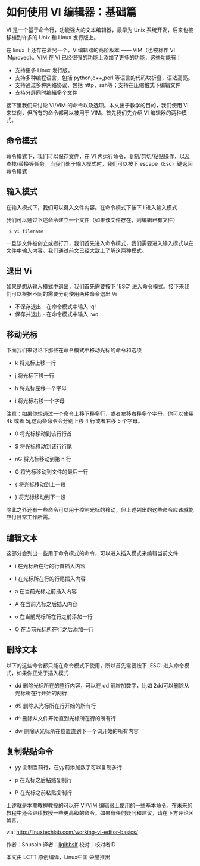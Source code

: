 如何使用 VI 编辑器：基础篇
====



VI 是一个基于命令行，功能强大的文本编辑器，最早为 Unix 系统开发，后来也被移植到许多的 Unix 和 Linux 发行版上。

在 linux 上还存在着另一个，VI编辑器的高阶版本 —— VIM（也被称作 VI IMproved）。VIM 在 VI 已经很强的功能上添加了更多的功能，这些功能有：

 - 支持更多 Linux 发行版。
 - 支持多种编程语言，包括 python,c++,perl 等语言的代码块折叠，语法高亮。
 - 支持通过多种网络协议，包括 http，ssh等；支持在压缩格式下编辑文件
 - 支持分屏同时编辑多个文件

接下里我们来讨论 VI/VIM 的命令以及选项。本文出于教学的目的，我们使用 VI 来举例，但所有的命令都可以被用于 VIM。首先我们先介绍 VI 编辑器的两种模式。

命令模式
----

命令模式下，我们可以保存文件，在 VI 内运行命令，复制/剪切/粘贴操作，以及查找/替换等任务。当我们处于输入模式时，我们可以按下 escape（Esc）键返回命令模式

输入模式
----

在输入模式下，我们可以键入文件内容。在命令模式下按下 i 进入输入模式

我们可以通过下述命令建立一个文件（如果该文件存在，则编辑已有文件）

     $ vi filename


一旦该文件被创立或者打开，我们首先进入命令模式，我们需要进入输入模式以在文件中输入内容。我们通过前文已经大致上了解这两种模式。

退出 Vi
-----


如果是想从输入模式中退出，我们首先需要按下 'ESC' 进入命令模式。接下来我们可以根据不同的需要分别使用两种命令退出 Vi

 - 不保存退出 - 在命令模式中输入 :q!
 - 保存并退出 - 在命令模式中输入 :wq

移动光标
----

下面我们来讨论下那些在命令模式中移动光标的命令和选项
    

 - k 将光标上移一行

 - j 将光标下移一行
 
 - h 将光标左移一个字母
 
 - i 将光标右移一个字母

注意：如果你想通过一个命令上移下移多行，或者左移右移多个字母，你可以使用 4k 或者 5j,这两条命令会分别上移 4 行或者右移 5 个字母。
   
 - 0 将光标移动到该行行首
 
 - $ 将光标移动到该行行尾
 
 - nG 将光标移动到第 n 行
 
 - G 将光标移动到文件的最后一行

 - { 将光标移动到上一段

 - } 将光标移动到下一段

除此之外还有一些命令可以用于控制光标的移动，但上述列出的这些命令应该就能应付日常工作所需。


编辑文本
----

这部分会列出一些用于命令模式的命令，可以进入插入模式来编辑当前文件
   

 - i 在光标所在行的行首插入内容

    

 - I 在光标所在行的行尾插入内容

    

 - a 在当前光标之前插入内容

  

 - A 在当前光标之后插入内容

   

 - o 在当前光标所在行之前添加一行

    

 - O 在当前光标所在行之后添加一行


删除文本
----

以下的这些命令都只能在命令模式下使用，所以首先需要按下 'ESC' 进入命令模式，如果你正处于插入模式
  

 - dd 删除光标所在的整行内容，可以在 dd 前增加数字，比如 2dd可以删除从光标所在行开始的两行

    

 - d$ 删除从光标所在行开始的所有行

    

 - d^ 删除从文件开始直到光标所在行的所有行

    

 - dw 删除从光标所在位置直到下一个词开始的所有内容




复制黏贴命令
------

    

 - yy 复制当前行，在yy前添加数字可以复制多行

   

 - p 在光标之后粘贴复制行

    

 - P 在光标之前粘贴复制行




上述就是本期教程教授的可以在 VI/VIM 编辑器上使用的一些基本命令。在未来的教程中还会继续教授一些更高级的命令。如果有任何疑问和建议，请在下方评论区留言。

via: http://linuxtechlab.com/working-vi-editor-basics/

作者：Shusain 译者：[ljgibbslf][1] 校对：校对者ID

本文由 LCTT 原创编译，Linux中国 荣誉推出


  [1]: https://github.com/ljgibbslf
